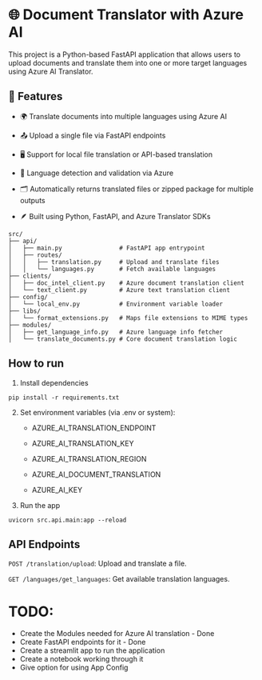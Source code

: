 # 🌐 Document Translator with Azure AI

This project is a Python-based FastAPI application that allows users to upload documents and translate them into one or more target languages using Azure AI Translator.


## 🚀 Features
- 🌍 Translate documents into multiple languages using Azure AI

- 📤 Upload a single file via FastAPI endpoints

- 🖥️ Support for local file translation or API-based translation

- 🧠 Language detection and validation via Azure

- 🗂️ Automatically returns translated files or zipped package for multiple outputs

- 🪶 Built using Python, FastAPI, and Azure Translator SDKs




``` 
src/
├── api/
│   ├── main.py                # FastAPI app entrypoint
│   ├── routes/
│   │   ├── translation.py     # Upload and translate files
│   │   └── languages.py       # Fetch available languages
├── clients/
│   ├── doc_intel_client.py    # Azure document translation client
│   └── text_client.py         # Azure text translation client
├── config/
│   └── local_env.py           # Environment variable loader
├── libs/
│   └── format_extensions.py   # Maps file extensions to MIME types
├── modules/
│   ├── get_language_info.py   # Azure language info fetcher
│   └── translate_documents.py # Core document translation logic
```

## How to run

1. Install dependencies
``` 
pip install -r requirements.txt
 ```

 2. Set environment variables (via .env or system):

    - AZURE_AI_TRANSLATION_ENDPOINT

    - AZURE_AI_TRANSLATION_KEY

    - AZURE_AI_TRANSLATION_REGION

    - AZURE_AI_DOCUMENT_TRANSLATION

    - AZURE_AI_KEY

3. Run the app
``` 
uvicorn src.api.main:app --reload
```



## API Endpoints

```POST /translation/upload```: Upload and translate a file.

```GET /languages/get_languages```: Get available translation languages.



# TODO:

- Create the Modules needed for Azure AI translation - Done
- Create FastAPI endpoints for it - Done
- Create a streamlit app to run the application
- Create a notebook working through it
- Give option for using App Config


